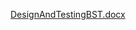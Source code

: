 [DesignAndTestingBST.docx](https://github.com/user-attachments/files/18901063/DesignAndTestingBST.docx)
